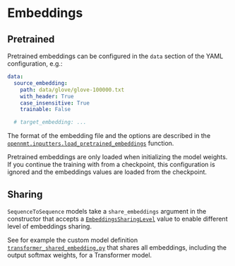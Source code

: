 # Embeddings

## Pretrained

Pretrained embeddings can be configured in the `data` section of the YAML configuration, e.g.:

```yaml
data:
  source_embedding:
    path: data/glove/glove-100000.txt
    with_header: True
    case_insensitive: True
    trainable: False

  # target_embedding: ...
```

The format of the embedding file and the options are described in the [`opennmt.inputters.load_pretrained_embeddings`](https://opennmt.net/OpenNMT-tf/package/opennmt.inputters.load_pretrained_embeddings.html) function.

Pretrained embeddings are only loaded when initializing the model weights. If you continue the training with from a checkpoint, this configuration is ignored and the embeddings values are loaded from the checkpoint.

## Sharing

`SequenceToSequence` models take a `share_embeddings` argument in the constructor that accepts a [`EmbeddingsSharingLevel`](https://opennmt.net/OpenNMT-tf/package/opennmt.models.EmbeddingsSharingLevel) value to enable different level of embeddings sharing.

See for example the custom model definition [`transformer_shared_embedding.py`](https://github.com/OpenNMT/OpenNMT-tf/blob/master/config/models/transformer_shared_embedding.py) that shares all embeddings, including the output softmax weights, for a Transformer model.
